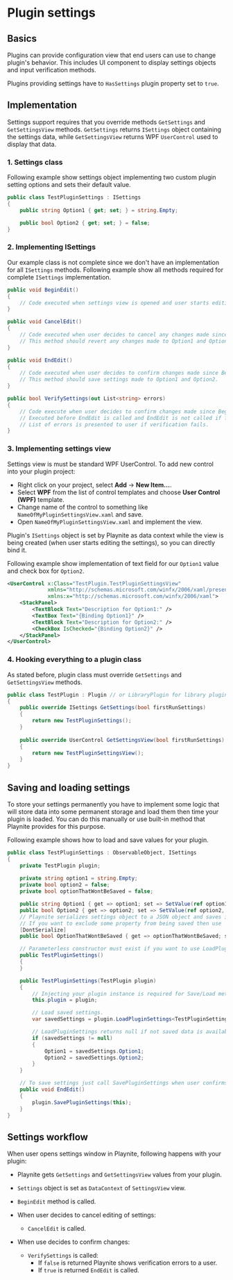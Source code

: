 Plugin settings
=====================

Basics
---------------------

Plugins can provide configuration view that end users can use to change plugin's behavior. This includes UI component to display settings objects and input verification methods.

Plugins providing settings have to `HasSettings` plugin property set to `true`.

Implementation
---------------------

Settings support requires that you override methods `GetSettings` and `GetSettingsView` methods. `GetSettings` returns `ISettings` object containing the settings data, while `GetSettingsView` returns WPF `UserControl` used to display that data.

### 1. Settings class

Following example show settings object implementing two custom plugin setting options and sets their default value.

```csharp
public class TestPluginSettings : ISettings
{
    public string Option1 { get; set; } = string.Empty;

    public bool Option2 { get; set; } = false;
}
```

### 2. Implementing ISettings

Our example class is not complete since we don't have an implementation for all `ISettings` methods. Following example show all methods required for complete `ISettings` implementation.

```csharp
public void BeginEdit()
{
    // Code executed when settings view is opened and user starts editing values.
}

public void CancelEdit()
{
    // Code executed when user decides to cancel any changes made since BeginEdit was called.
    // This method should revert any changes made to Option1 and Option2.
}

public void EndEdit()
{
    // Code executed when user decides to confirm changes made since BeginEdit was called.
    // This method should save settings made to Option1 and Option2.
}

public bool VerifySettings(out List<string> errors)
{
    // Code execute when user decides to confirm changes made since BeginEdit was called.
    // Executed before EndEdit is called and EndEdit is not called if false is returned.
    // List of errors is presented to user if verification fails.
}
```

### 3. Implementing settings view

Settings view is must be standard WPF UserControl. To add new control into your plugin project:

- Right click on your project, select **Add** -> **New Item...**.
- Select **WPF** from the list of control templates and choose **User Control (WPF)** template.
- Change name of the control to something like `NameOfMyPluginSettingsView.xaml` and save.
- Open `NameOfMyPluginSettingsView.xaml` and implement the view.

Plugin's `ISettings` object is set by Playnite as data context while the view is being created (when user starts editing the settings), so you can directly bind it.

Following example show implementation of text field for our `Option1` value and check box for `Option2`.

```xml
<UserControl x:Class="TestPlugin.TestPluginSettingsView"
             xmlns="http://schemas.microsoft.com/winfx/2006/xaml/presentation"
             xmlns:x="http://schemas.microsoft.com/winfx/2006/xaml">  
    <StackPanel>
        <TextBlock Text="Description for Option1:" />
        <TextBox Text="{Binding Option1}" />
        <TextBlock Text="Description for Option2:" />
        <CheckBox IsChecked="{Binding Option2}" />
    </StackPanel>
</UserControl>
```

### 4. Hooking everything to a plugin class

As stated before, plugin class must override `GetSettings` and `GetSettingsView` methods.

```csharp
public class TestPlugin : Plugin // or LibraryPlugin for library plugins, implementation is the same.
{    
    public override ISettings GetSettings(bool firstRunSettings)
    {
        return new TestPluginSettings();
    }
    
    public override UserControl GetSettingsView(bool firstRunSettings)
    {
        return new TestPluginSettingsView();
    }
}
```

Saving and loading settings
---------------------

To store your settings permanently you have to implement some logic that will store data into some permanent storage and load them then time your plugin is loaded. You can do this manually or use built-in method that Playnite provides for this purpose.

Following example shows how to load and save values for your plugin.

```csharp
public class TestPluginSettings : ObservableObject, ISettings
{
    private TestPlugin plugin;
    
    private string option1 = string.Empty;
    private bool option2 = false;
    private bool optionThatWontBeSaved = false;

    public string Option1 { get => option1; set => SetValue(ref option1, value); }
    public bool Option2 { get => option2; set => SetValue(ref option2, value); }
    // Playnite serializes settings object to a JSON object and saves it as text file.
    // If you want to exclude some property from being saved then use `JsonDontSerialize` ignore attribute.
    [DontSerialize]
    public bool OptionThatWontBeSaved { get => optionThatWontBeSaved; set => SetValue(ref optionThatWontBeSaved, value); }

    // Parameterless constructor must exist if you want to use LoadPluginSettings method.
    public TestPluginSettings()
    {
    }

    public TestPluginSettings(TestPlugin plugin)
    {
        // Injecting your plugin instance is required for Save/Load method because Playnite saves data to a location based on what plugin requested the operation.
        this.plugin = plugin;

        // Load saved settings.
        var savedSettings = plugin.LoadPluginSettings<TestPluginSettings>();

        // LoadPluginSettings returns null if not saved data is available.
        if (savedSettings != null)
        {
            Option1 = savedSettings.Option1;
            Option2 = savedSettings.Option2;
        }
    }

    // To save settings just call SavePluginSettings when user confirms changes.
    public void EndEdit()
    {
        plugin.SavePluginSettings(this);
    }
}

```

Settings workflow
---------------------

When user opens settings window in Playnite, following happens with your plugin:

- Playnite gets `GetSettings` and `GetSettingsView` values from your plugin.
- `Settings` object is set as `DataContext` of `SettingsView` view.
- `BeginEdit` method is called.

- When user decides to cancel editing of settings:
    - `CancelEdit` is called.

- When use decides to confirm changes:
    - `VerifySettings` is called:
        - If `false` is returned Playnite shows verification errors to a user.
        - If `true` is returned `EndEdit` is called.